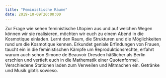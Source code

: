 ```yaml
---
title: "Feministische Räume"
date: 2019-10-09T20:00:00
---
```


Zur Frage wie sehen feministische Utopien aus und auf welchen Wegen
können wir sie realisieren, möchten wir euch zu einem Abend in die
Kosmotique einladen. Lernt den Raum, die Strukturen und die
Möglichkeiten rund um die Kosmotique kennen. Erkundet geniale
Erfindungen von Frauen, taucht ein in die feministischen Kämpfe um
Reproduktionsrechte, erfahrt warum auch schon Simone de Beauvoir Dresden
häßlicher als Berlin erschien und vertieft euch in die Mathematik einer
Quotenformel. Verschiedene Stationen laden zum Verweilen und Mitmachen
ein. Getränke und Musik gibt’s sowieso. 
